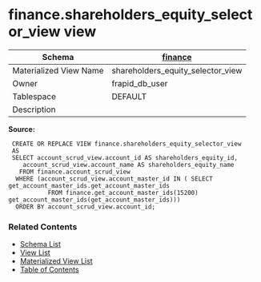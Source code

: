 # finance.shareholders_equity_selector_view view

| Schema | [finance](../../schemas/finance.md) |
| ------ | ----------------------------------------------- |
| Materialized View Name | shareholders_equity_selector_view |
| Owner | frapid_db_user |
| Tablespace | DEFAULT |
| Description |  |

**Source:**

```plpgsql
 CREATE OR REPLACE VIEW finance.shareholders_equity_selector_view
 AS
 SELECT account_scrud_view.account_id AS shareholders_equity_id,
    account_scrud_view.account_name AS shareholders_equity_name
   FROM finance.account_scrud_view
  WHERE (account_scrud_view.account_master_id IN ( SELECT get_account_master_ids.get_account_master_ids
           FROM finance.get_account_master_ids(15200) get_account_master_ids(get_account_master_ids)))
  ORDER BY account_scrud_view.account_id;
```


### Related Contents
* [Schema List](../../schemas.md)
* [View List](../../views.md)
* [Materialized View List](../../materialized-views.md)
* [Table of Contents](../../README.md)

